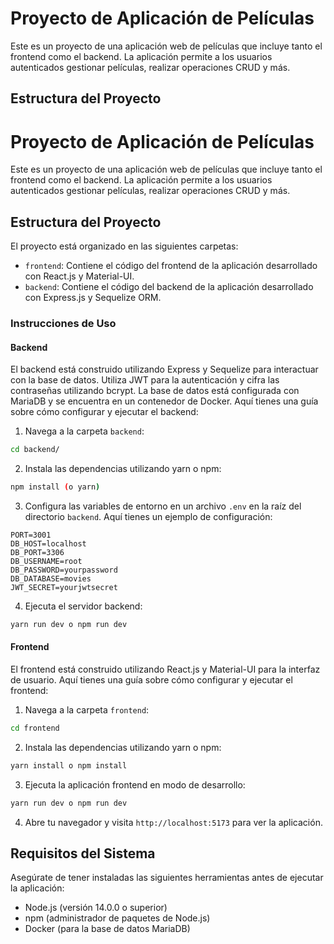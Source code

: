 # Proyecto de Aplicación de Películas

Este es un proyecto de una aplicación web de películas que incluye tanto el frontend como el backend. La aplicación permite a los usuarios autenticados gestionar películas, realizar operaciones CRUD y más.

## Estructura del Proyecto

# Proyecto de Aplicación de Películas

Este es un proyecto de una aplicación web de películas que incluye tanto el frontend como el backend. La aplicación permite a los usuarios autenticados gestionar películas, realizar operaciones CRUD y más.

## Estructura del Proyecto

El proyecto está organizado en las siguientes carpetas:

- `frontend`: Contiene el código del frontend de la aplicación desarrollado con React.js y Material-UI.
- `backend`: Contiene el código del backend de la aplicación desarrollado con Express.js y Sequelize ORM.

### Instrucciones de Uso

#### Backend

El backend está construido utilizando Express y Sequelize para interactuar con la base de datos. Utiliza JWT para la autenticación y cifra las contraseñas utilizando bcrypt. La base de datos está configurada con MariaDB y se encuentra en un contenedor de Docker. Aquí tienes una guía sobre cómo configurar y ejecutar el backend:

1. Navega a la carpeta `backend`:

```bash
cd backend/
```

2. Instala las dependencias utilizando yarn o npm:

```bash
npm install (o yarn)
```

3. Configura las variables de entorno en un archivo `.env` en la raíz del directorio `backend`. Aquí tienes un ejemplo de configuración:

```
PORT=3001
DB_HOST=localhost
DB_PORT=3306
DB_USERNAME=root
DB_PASSWORD=yourpassword
DB_DATABASE=movies
JWT_SECRET=yourjwtsecret
```

4. Ejecuta el servidor backend:

```bash
yarn run dev o npm run dev
```

#### Frontend

El frontend está construido utilizando React.js y Material-UI para la interfaz de usuario. Aquí tienes una guía sobre cómo configurar y ejecutar el frontend:

1. Navega a la carpeta `frontend`:

```bash
cd frontend
```

2. Instala las dependencias utilizando yarn o npm:

```bash
yarn install o npm install
```

3. Ejecuta la aplicación frontend en modo de desarrollo:

```bash
yarn run dev o npm run dev
```

4. Abre tu navegador y visita `http://localhost:5173` para ver la aplicación.

## Requisitos del Sistema

Asegúrate de tener instaladas las siguientes herramientas antes de ejecutar la aplicación:

- Node.js (versión 14.0.0 o superior)
- npm (administrador de paquetes de Node.js)
- Docker (para la base de datos MariaDB)

